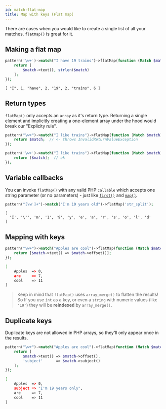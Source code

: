 ```yaml
---
id: match-flat-map
title: Map with keys (Flat map)
---
```


There are cases when you would like to create a single list of all your matches. `flatMap()` is great for it.

## Making a flat map

```php
pattern('\w+')->match("I have 19 trains")->flatMap(function (Match $match) {
    return [
        $match->text(), strlen($match)
    ];
});
```
```
[ "I", 1, "have", 2, "19", 2, "trains", 6 ]
```

## Return types

`flatMap()` only accepts an `array` as it's return type. Returning a single element and implicitly creating a 
one-element array under the hood would break our "Explicity rule".

```php
pattern("\w+")->match("I like trains")->flatMap(function (Match $match) {
    return $match;  // <- throws InvalidReturnValueException
});
```

```php
pattern('\w+')->match("I like trains")->flatMap(function (Match $match) {
    return [$match];  // ok
});
```

## Variable callbacks

You can invoke `flatMap()` with any valid PHP `callable` which accepts one string parameter (or no parameters) - just 
like [`first()`](match-first.md) and [`map()`](match-map.md).

```php
pattern("[\w']+")->match("I'm 19 years old")->flatMap('str_split');
```
```
[
  'I', '\'', 'm', '1', '9', 'y', 'e', 'a', 'r', 's', 'o', 'l', 'd'
]
```

## Mapping with keys

```php
pattern("\w+")->match("Apples are cool")->flatMap(function (Match $match) {
    return [$match->text() => $match->offset()];
});
```
```bash
[
    Apples  => 0,
    are     => 7,
    cool    => 11
]
```

> Keep in mind that `flatMap()` uses `array_merge()` to flatten the results! So If you use `int` as a key, or even
a `string` with numeric values (like `'19'`) they will be **reindexed** by `array_merge()`.

## Duplicate keys

Duplicate keys are not allowed in PHP arrays, so they'll only appear once in the results.

```php
pattern("\w+")->match("Apples are cool")->flatMap(function (Match $match) {
    return [
        $match->text() => $match->offset(),
        'subject'      => $match->subject()
    ];
});
```
```bash
[
    Apples  => 0,
    subject => "I'm 19 years only",
    are     => 7,
    cool    => 11
]
```
